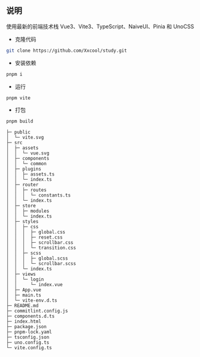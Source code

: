 ## 说明

使用最新的前端技术栈 Vue3、Vite3、TypeScript、NaiveUI、Pinia 和 UnoCSS

- 克隆代码

```bash
git clone https://github.com/Xxcool/study.git
```

- 安装依赖

```bash
pnpm i
```

- 运行

```bash
pnpm vite
```

- 打包

```bash
pnpm build
```

```
├─ public
│  └─ vite.svg
├─ src
│  ├─ assets
│  │  └─ vue.svg
│  ├─ components
│  │  └─ common
│  ├─ plugins
│  │  ├─ assets.ts
│  │  └─ index.ts
│  ├─ router
│  │  ├─ routes
│  │  │  └─ constants.ts
│  │  └─ index.ts
│  ├─ store
│  │  ├─ modules
│  │  └─ index.ts
│  ├─ styles
│  │  ├─ css
│  │  │  ├─ global.css
│  │  │  ├─ reset.css
│  │  │  ├─ scrollbar.css
│  │  │  └─ transition.css
│  │  ├─ scss
│  │  │  ├─ global.scss
│  │  │  └─ scrollbar.scss
│  │  └─ index.ts
│  ├─ views
│  │  └─ login
│  │     └─ index.vue
│  ├─ App.vue
│  ├─ main.ts
│  └─ vite-env.d.ts
├─ README.md
├─ commitlint.config.js
├─ components.d.ts
├─ index.html
├─ package.json
├─ pnpm-lock.yaml
├─ tsconfig.json
├─ uno.config.ts
└─ vite.config.ts
```
